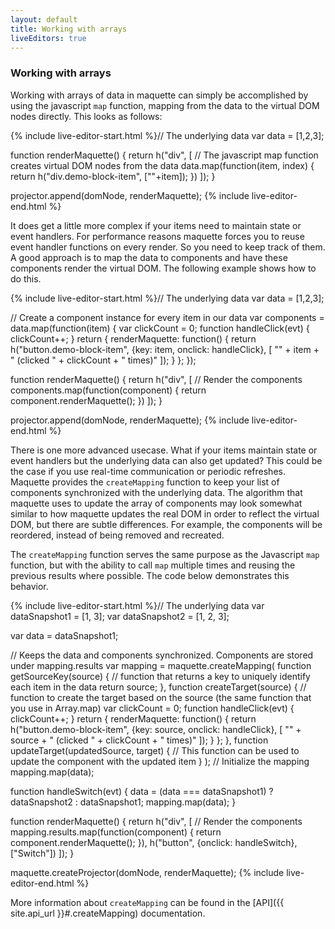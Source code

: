 ```yaml
---
layout: default
title: Working with arrays
liveEditors: true
---
```


### Working with arrays

Working with arrays of data in maquette can simply  be accomplished by using the javascript `map` function,
mapping from the data to the virtual DOM nodes directly. This looks as follows:

{% include live-editor-start.html %}// The underlying data
var data = [1,2,3];

function renderMaquette() {
  return h("div", [
    // The javascript map function creates virtual DOM nodes from the data
    data.map(function(item, index) {
      return h("div.demo-block-item", [""+item]);
    })
  ]);
}

projector.append(domNode, renderMaquette);
{% include live-editor-end.html %}

It does get a little more complex if your items need to maintain state or event handlers. 
For performance reasons maquette forces you to reuse event handler functions on every render. So you need to keep track of them.
A good approach is to map the data to components and have these components render the virtual DOM.
The following example shows how to do this.

{% include live-editor-start.html %}// The underlying data
var data = [1,2,3];

// Create a component instance for every item in our data
var components = data.map(function(item) {
  var clickCount = 0;
  function handleClick(evt) {
    clickCount++;
  }
  return {
    renderMaquette: function() {
      return h("button.demo-block-item", {key: item, onclick: handleClick}, [
        "" + item + " (clicked " + clickCount + " times)"
      ]);
    }
  };
});

function renderMaquette() {
  return h("div", [
    // Render the components
    components.map(function(component) {
      return component.renderMaquette();
    })
  ]);
}

projector.append(domNode, renderMaquette);
{% include live-editor-end.html %}

There is one more advanced usecase. What if your items maintain state or event handlers but the underlying data can also get updated?
This could be the case if you use real-time communication or periodic refreshes. 
Maquette provides the `createMapping` function to keep your list of components synchronized with the underlying data.
The algorithm that maquette uses to update the array of components may look somewhat similar to how maquette updates the real DOM in order to reflect the virtual DOM, 
but there are subtle differences. For example, the components will be reordered, instead of being removed and recreated.

The `createMapping` function serves the same purpose as the Javascript `map` function, but with the ability
to call `map` multiple times and reusing the previous results where possible. The code below demonstrates this behavior. 

{% include live-editor-start.html %}// The underlying data
var dataSnapshot1 = [1, 3];
var dataSnapshot2 = [1, 2, 3];

var data = dataSnapshot1;

// Keeps the data and components synchronized. Components are stored under mapping.results
var mapping = maquette.createMapping(
  function getSourceKey(source) {
    // function that returns a key to uniquely identify each item in the data
    return source;
  },
  function createTarget(source) {
    // function to create the target based on the source (the same function that you use in Array.map)
    var clickCount = 0;
    function handleClick(evt) {
      clickCount++;
    }
    return {
      renderMaquette: function() {
        return h("button.demo-block-item", {key: source, onclick: handleClick}, [
          "" + source + " (clicked " + clickCount + " times)"
        ]);
      }
    };
  },
  function updateTarget(updatedSource, target) {
    // This function can be used to update the component with the updated item
  }
);
// Initialize the mapping
mapping.map(data);

function handleSwitch(evt) {
  data = (data === dataSnapshot1) ? dataSnapshot2 : dataSnapshot1;
  mapping.map(data);
}


function renderMaquette() {
  return h("div", [
    // Render the components
    mapping.results.map(function(component) {
      return component.renderMaquette();
    }),
    h("button", {onclick: handleSwitch}, ["Switch"])
  ]);
}

maquette.createProjector(domNode, renderMaquette);
{% include live-editor-end.html %}

More information about `createMapping` can be found in the [API]({{ site.api_url }}#.createMapping) documentation.

